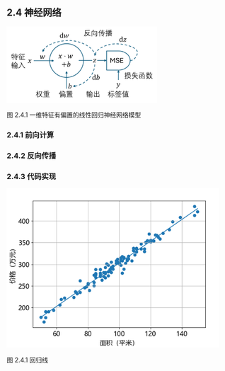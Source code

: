 
## 2.4 神经网络

<img src="./img/nn2.png" width=340>

图 2.4.1 一维特征有偏置的线性回归神经网络模型

### 2.4.1 前向计算

### 2.4.2 反向传播

### 2.4.3 代码实现

<img src="./img/house_area_price2_fit.png" width=480/>

图 2.4.1 回归线
